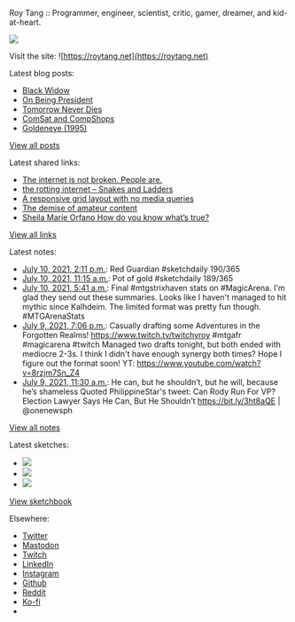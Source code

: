 Roy Tang :: Programmer, engineer, scientist, critic, gamer, dreamer, and kid-at-heart.

![](https://roytang.net/static/img/profile.jpg)

Visit the site: ![https://roytang.net](https://roytang.net)

Latest blog posts:

- [Black Widow](https://roytang.net/2021/07/black-widow/)
- [On Being President](https://roytang.net/2021/07/on-being-president/)
- [Tomorrow Never Dies](https://roytang.net/2021/07/tomorrow-never-dies/)
- [ComSat and CompShops](https://roytang.net/2021/07/comsat-and-compshops/)
- [Goldeneye (1995)](https://roytang.net/2021/07/goldeneye/)

[View all posts](https://roytang.net/blog)

Latest shared links:

- [The internet is not broken. People are.](https://roytang.net/2021/07/the-internet-is-not-broken-people-are/)
- [the rotting internet – Snakes and Ladders](https://roytang.net/2021/07/the-rotting-internet-snakes-and-ladders/)
- [A responsive grid layout with no media queries](https://roytang.net/2021/06/a-responsive-grid-layout-with-no-media-queries/)
- [The demise of amateur content](https://roytang.net/2021/06/the-demise-of-amateur-content5-min-well-spent/)
- [Sheila Marie Orfano How do you know what’s true?](https://roytang.net/2021/06/sheila-marie-orfano-how-do-you-know-whats-true/)

[View all links](https://roytang.net/links)

Latest notes:

- [July 10, 2021, 2:11 p.m.](https://roytang.net/2021/07/1413742580622266372/): Red Guardian #sketchdaily 190/365
- [July 10, 2021, 11:15 a.m.](https://roytang.net/2021/07/1413698404052393986/): Pot of gold #sketchdaily 189/365
- [July 10, 2021, 5:41 a.m.](https://roytang.net/2021/07/1413614211595337734/): Final #mtgstrixhaven stats on #MagicArena. I&#x27;m glad they send out these summaries. Looks like I haven&#x27;t managed to hit mythic since Kalhdeim. The limited format was pretty fun though. #MTGArenaStats
- [July 9, 2021, 7:06 p.m.](https://roytang.net/2021/07/1413454445388582918/): Casually drafting some Adventures in the Forgotten Realms! https://www.twitch.tv/twitchyroy #mtgafr #magicarena #twitch Managed two drafts tonight, but both ended with mediocre 2-3s. I think I didn&#x27;t have enough synergy both times? Hope I figure out the format soon! YT: https://www.youtube.com/watch?v=8rzjm7Sn_Z4
- [July 9, 2021, 11:30 a.m.](https://roytang.net/2021/07/1413339775260520448/): He can, but he shouldn’t, but he will, because he’s shameless Quoted PhilippineStar&#x27;s tweet: Can Rody Run For VP? Election Lawyer Says He Can, But He Shouldn’t https://bit.ly/3ht8aQE | @onenewsph

[View all notes](https://roytang.net/notes)

Latest sketches:


- ![](https://roytang.net/media/cache/26/a3/26a31f66ec81255708119ddb85fabed6.jpg)
- ![](https://roytang.net/media/cache/b6/9f/b69fdc00fed883f72c0bd5d80d685aa5.jpg)
- ![](https://roytang.net/media/cache/ba/85/ba85fa57901c582c2d6f9003e9808650.jpg)

[View sketchbook](https://roytang.net/albums/sketchbook)


Elsewhere:

- [Twitter](https://twitter.com/roytang)
- [Mastodon](https://mastodon.technology/@roytang)
- [Twitch](https://twitch.tv/twitchyroy)
- [LinkedIn](https://www.linkedin.com/in/roytang)
- [Instagram](https://instagram.com/roytang0400)
- [Github](https://github.com/roytang)
- [Reddit](https://reddit.com/u/hungryroy)
- [Ko-fi](https://ko-fi.com/roytang)
- [](mailto:hello@roytang.net)